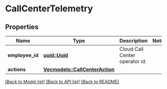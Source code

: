 # CallCenterTelemetry

## Properties

Name | Type | Description | Notes
------------ | ------------- | ------------- | -------------
**employee_id** | [**uuid::Uuid**](uuid::Uuid.md) | Cloud Call Center operator id. | 
**actions** | [**Vec<models::CallCenterAction>**](CallCenterAction.md) |  | 

[[Back to Model list]](../README.md#documentation-for-models) [[Back to API list]](../README.md#documentation-for-api-endpoints) [[Back to README]](../README.md)


